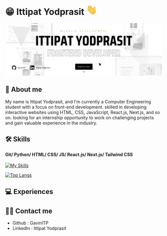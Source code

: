 # 😁 Ittipat Yodprasit <img src="https://github.com/GavinITP/GavinITP/blob/main/wave.gif" width="35px">
![About Me](https://github.com/GavinITP/GavinITP/blob/main/CHECK%20IT%20OUT.png?raw=true)

## 🚀 About me
My name is Ittipat Yodprasit, and I'm currently a Computer Engineering student with a focus on front-end development. skilled in developing interactive websites using HTML, CSS, JavaScript, React.js, Next.js, and so on. looking for an internship opportunity to work on challenging projects and gain valuable experience in the industry.

## 🛠 Skills
#### Git/ Python/ HTML/ CSS/ JS/ React.js/ Next.js/ Tailwind CSS

[![My Skills](https://skillicons.dev/icons?i=git,python,html,css,js,react,next,tailwind)](https://skillicons.dev)

[![Top Langs](https://github-readme-stats.vercel.app/api/top-langs/?username=GavinITP)](https://github.com/anuraghazra/github-readme-stats)

## 💻 Experiences


## 🤙🏻 Contact me
- Github : GavinITP 
- LinkedIn : Ittipat Yodprasit 
